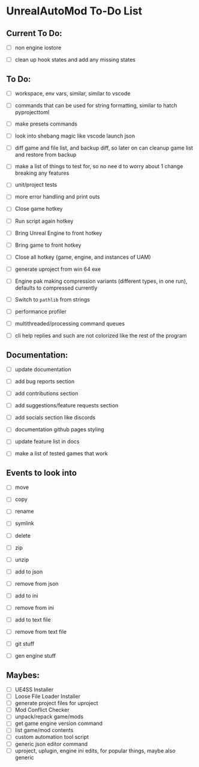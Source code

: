 # UnrealAutoMod To-Do List


## Current To Do:
- [ ] non engine iostore
- [ ] clean up hook states and add any missing states
 

## To Do:
- [ ] workspace, env vars, similar, similar to vscode
- [ ] commands that can be used for string formatting, similar to hatch pyprojecttoml
- [ ] make presets commands
- [ ] look into shebang magic like vscode launch json
- [ ] diff game and file list, and backup diff, so later on can cleanup game list and restore from backup
- [ ] make a list of things to test for, so no nee d to worry about 1 change breaking any features
- [ ] unit/project tests
- [ ] more error handling and print outs
- [ ] Close game hotkey
- [ ] Run script again hotkey
- [ ] Bring Unreal Engine to front hotkey
- [ ] Bring game to front hotkey
- [ ] Close all hotkey (game, engine, and instances of UAM)
- [ ] generate uproject from win 64 exe
- [ ] Engine pak making compression variants (different types, in one run), defaults to compressed currently
- [ ] Switch to `pathlib` from strings
- [ ] performance profiler
- [ ] multithreaded/processing command queues
- [ ] cli help replies and such are not colorized like the rest of the program


## Documentation:
- [ ] update documentation
- [ ] add bug reports section
- [ ] add contributions section
- [ ] add suggestions/feature requests section
- [ ] add socials section like discords
- [ ] documentation github pages styling
- [ ] update feature list in docs
- [ ] make a list of tested games that work


## Events to look into
- [ ] move
- [ ] copy
- [ ] rename
- [ ] symlink
- [ ] delete
- [ ] zip
- [ ] unzip
- [ ] add to json
- [ ] remove from json
- [ ] add to ini
- [ ] remove from ini
- [ ] add to text file
- [ ] remove from text file
- [ ] git stuff
- [ ] gen engine stuff


## Maybes:
- [ ] UE4SS Installer
- [ ] Loose File Loader Installer
- [ ] generate project files for uproject
- [ ] Mod Conflict Checker
- [ ] unpack/repack game/mods
- [ ] get game engine version command
- [ ] list game/mod contents
- [ ] custom automation tool script
- [ ] generic json editor command
- [ ] uproject, uplugin, engine ini edits, for popular things, maybe also generic
